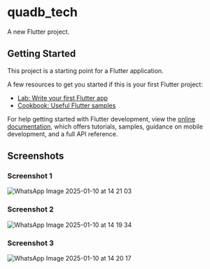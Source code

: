 # quadb_tech

A new Flutter project.

## Getting Started

This project is a starting point for a Flutter application.

A few resources to get you started if this is your first Flutter project:

- [Lab: Write your first Flutter app](https://docs.flutter.dev/get-started/codelab)
- [Cookbook: Useful Flutter samples](https://docs.flutter.dev/cookbook)

For help getting started with Flutter development, view the
[online documentation](https://docs.flutter.dev/), which offers tutorials,
samples, guidance on mobile development, and a full API reference.

## Screenshots

### Screenshot 1
![WhatsApp Image 2025-01-10 at 14 21 03](https://github.com/user-attachments/assets/8bda9c1a-2e83-41e5-8b7c-7af70b2c5aab)

### Screenshot 2
![WhatsApp Image 2025-01-10 at 14 19 34](https://github.com/user-attachments/assets/876d36a0-3afa-4ea4-984f-96e6ab31a64f)

### Screenshot 3
![WhatsApp Image 2025-01-10 at 14 20 17](https://github.com/user-attachments/assets/96b48292-a6f4-4f94-998e-fa8a2278d36b)
